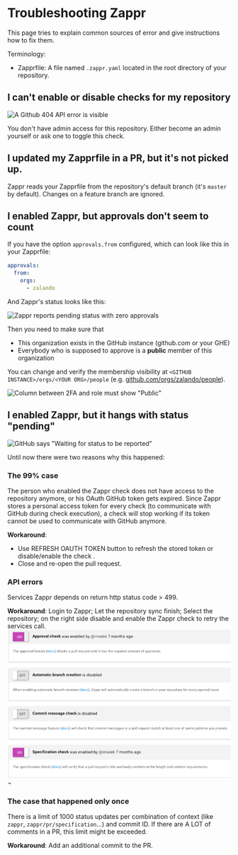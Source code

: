 # Troubleshooting Zappr

This page tries to explain common sources of error and give instructions how to fix them.

Terminology:

* Zapprfile: A file named `.zappr.yaml` located in the root directory of your repository.

## I can't enable or disable checks for my repository

![A Github 404 API error is visible](img/troubleshooting/no-enable-disable.png)

You don't have admin access for this repository. Either become an admin yourself or ask one to toggle this check.
 
## I updated my Zapprfile in a PR, but it's not picked up.

Zappr reads your Zapprfile from the repository's default branch (it's `master` by default). Changes on a feature branch are ignored.

## I enabled Zappr, but approvals don't seem to count

If you have the option `approvals.from` configured, which can look like this in your Zapprfile:
 
~~~ yaml
approvals:
  from:
    orgs:
      - zalando
~~~

And Zappr's status looks like this:

![Zappr reports pending status with zero approvals](img/troubleshooting/no-approval-counted.png)

Then you need to make sure that

* This organization exists in the GitHub instance (github.com or your GHE)
* Everybody who is supposed to approve is a **public** member of this organization

You can change and verify the membership visibility at `<GITHUB INSTANCE>/orgs/<YOUR ORG>/people` (e.g. [github.com/orgs/zalando/people](https://github.com/orgs/zalando/people)).

![Column between 2FA and role must show "Public"](img/troubleshooting/org-membership.png)

## I enabled Zappr, but it hangs with status "pending"

![GitHub says "Waiting for status to be reported"](img/troubleshooting/no-success-status.png)

Until now there were two reasons why this happened:

### The 99% case

The person who enabled the Zappr check does not have access to the repository anymore, or his OAuth GitHub token gets expired. Since Zappr stores a personal access token for every check (to communicate with GitHub during check execution), a check will stop working if its token cannot be used to communicate with GitHub anymore.
 
  **Workaround**: 
  - Use REFRESH OAUTH TOKEN button to refresh the stored token or disable/enable the check .
  - Close and re-open the pull request.

### API errors

Services Zappr depends on return http status code > 499.

**Workaround**: Login to Zappr; Let the repository sync finish; Select the repository; on the right side disable and enable the Zappr check to retry the services call.
![Zappr 99% case](img/troubleshooting/99percentcase.png)¬


### The case that happened only once

There is a limit of 1000 status updates per combination of context (like `zappr`, `zappr/pr/specification`...) and commit ID. If there are A LOT of comments in a PR, this limit might be exceeded.

**Workaround**: Add an additional commit to the PR.
